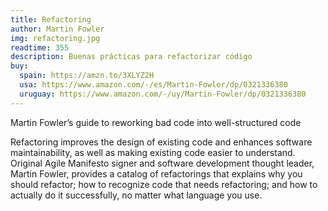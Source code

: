 ```yaml
---
title: Refactoring
author: Martin Fowler
img: refactoring.jpg
readtime: 355
description: Buenas prácticas para refactorizar código
buy:
  spain: https://amzn.to/3XLYZ2H
  usa: https://www.amazon.com/-/es/Martin-Fowler/dp/0321336380
  uruguay: https://www.amazon.com/-/uy/Martin-Fowler/dp/0321336380
---
```


Martin Fowler’s guide to reworking bad code into well-structured code

Refactoring improves the design of existing code and enhances software maintainability, as well as making existing code easier to understand. Original Agile Manifesto signer and software development thought leader, Martin Fowler, provides a catalog of refactorings that explains why you should refactor; how to recognize code that needs refactoring; and how to actually do it successfully, no matter what language you use.